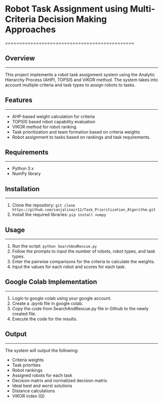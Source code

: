 # Robot Task Assignment using Multi-Criteria Decision Making Approaches
==============================================

## Overview
------------

This project implements a robot task assignment system using the Analytic Hierarchy Process (AHP), TOPSIS and VIKOR method. The system takes into account multiple criteria and task types to assign robots to tasks.

## Features
------------

*   AHP-based weight calculation for criteria
*   TOPSIS based robot capability evaluation
*   VIKOR method for robot ranking
*   Task prioritization  and team formation based on criteria weights
*   Robot assignment to tasks based on rankings and task requirements.

## Requirements
---------------

*   Python 3.x
*   NumPy library

## Installation
------------

1.  Clone the repository: `git clone https://github.com/sanjalinair12/Task_Prioritization_Algorithm.git`
2.  Install the required libraries: `pip install numpy`
   
   ## Usage
---------

1.  Run the script: `python SearchAndRescue.py`
2.  Follow the prompts to input the number of robots, robot types, and task types.
3.  Enter the pairwise comparisons for the criteria to calculate the weights.
4.  Input the values for each robot and scores for each task.

   
## Google Colab Implementation
------------
1. Login to google colab using your google account.
2. Create a .ipynb file in google colab.
3. Copy the code from  SearchAndRescue.py file in Github to the newly created file.
4. Execute the code for the results.
   



## Output
----------

The system will output the following:

*   Criteria weights
*   Task priorities
*   Robot rankings
*   Assigned robots for each task
*   Decision matrix and normalized decision matrix
*   Ideal best and worst solutions
*   Distance calculations
*   VIKOR index (Q)


